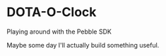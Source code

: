 # DOTA-O-Clock

Playing around with the Pebble SDK

Maybe some day I'll actually build something useful.

